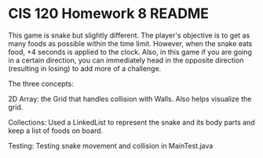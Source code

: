 
# CIS 120 Homework 8 README

This game is snake but slightly different. The player's objective is to get as many foods 
as possible within the time limit. However, when the snake eats food, +4 seconds is applied to
the clock. Also, in this game if you are going in a certain direction, you can immediately head
in the opposite direction (resulting in losing) to add more of a challenge.

The three concepts:

2D Array: the Grid that handles collision with Walls. Also helps visualize the grid.

Collections: Used a LinkedList to represent the snake and its body parts
and keep a list of foods on board.

Testing: Testing snake movement and collision in MainTest.java


